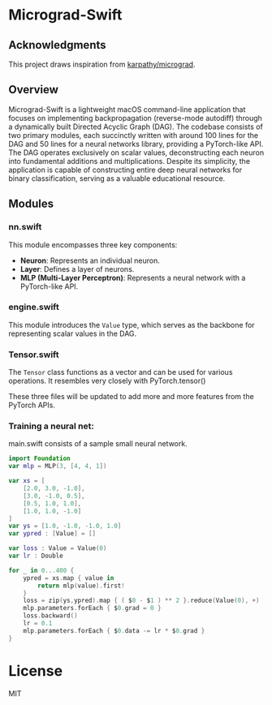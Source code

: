 # Micrograd-Swift

## Acknowledgments
This project draws inspiration from [karpathy/micrograd](https://github.com/karpathy/micrograd).

## Overview
Micrograd-Swift is a lightweight macOS command-line application that focuses on implementing backpropagation (reverse-mode autodiff) through a dynamically built Directed Acyclic Graph (DAG). The codebase consists of two primary modules, each succinctly written with around 100 lines for the DAG and 50 lines for a neural networks library, providing a PyTorch-like API. The DAG operates exclusively on scalar values, deconstructing each neuron into fundamental additions and multiplications. Despite its simplicity, the application is capable of constructing entire deep neural networks for binary classification, serving as a valuable educational resource.

## Modules

### nn.swift
This module encompasses three key components:
- **Neuron**: Represents an individual neuron.
- **Layer**: Defines a layer of neurons.
- **MLP (Multi-Layer Perceptron)**: Represents a neural network with a PyTorch-like API.

### engine.swift
This module introduces the `Value` type, which serves as the backbone for representing scalar values in the DAG.

### Tensor.swift
The `Tensor` class functions as a vector and can be used for various operations. It resembles very closely with PyTorch.tensor()

These three files will be updated to add more and more features from the PyTorch APIs. 


### Training a neural net:

main.swift consists of a sample small neural network. 

```swift
import Foundation
var mlp = MLP(3, [4, 4, 1])

var xs = [
    [2.0, 3.0, -1.0],
    [3.0, -1.0, 0.5],
    [0.5, 1.0, 1.0],
    [1.0, 1.0, -1.0]
]
var ys = [1.0, -1.0, -1.0, 1.0]
var ypred : [Value] = []

var loss : Value = Value(0)
var lr : Double

for _ in 0...400 {
    ypred = xs.map { value in
        return mlp(value).first!
    }
    loss = zip(ys,ypred).map { ( $0 - $1 ) ** 2 }.reduce(Value(0), +)
    mlp.parameters.forEach { $0.grad = 0 }
    loss.backward()
    lr = 0.1
    mlp.parameters.forEach { $0.data -= lr * $0.grad }
}

```

# License
MIT
